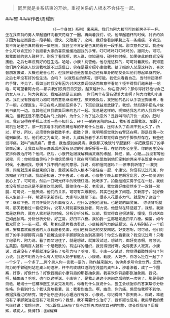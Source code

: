 > 同居就是关系结束的开始，重视关系的人根本不会住在一起。

###臂
####作者/周耀辉

						（《一个身体》系列）来来来，我们为阿力和可可的新房子干一杯。坐在我面前的男人举起酒杯向着天花绕了一圈，再向着我们，说。他举起酒杯的时候，衬衣的袖子因为拉扯而露出一段手腕，很快，又隐藏了，之间，我好像看到手腕上有一条疤痕，不肯定。我不肯定是否真的看到一条疤痕，我甚至不肯定是否真的看到一段手腕。那次意外之后，我还有什么可以肯定的？我顺着大家的喜庆缓缓抬起我的手臂，叮叮咚咚叮叮咚咚的，跟阿力，可可，和我面前的男人碰杯了。别忘了看我啊，男人说，你知道吗，碰杯的时候，如果彼此的目光没有接触，之后七年没有好的性生活。哈哈，小康！别管他，他总是这样的，可可对着我说。我知道他们两个新居入伙请我吃饭不过是借口，实在是要介绍小康给我。结了婚的人总是这样的，喜欢替朋友做媒，大概也是善心的，但我怀疑也是害怕身边还有单身的朋友会叫他们想起单身的好。之后七年没有好的性生活。会吗？ 以我现在的情况，很可能。我低头看看自己，当时举起酒杯的手臂，不见了。假如当时我没有因为讨厌这类调侃话而故意不看他？怪不得我们越来越——哈哈，可可望着阿力说——那次我们没有四目交投。越来越什么，你在投诉吗？那你得好好检讨自己的女人味了。阿力笑着说，我知道他是认真的。 你们两个有没有望着大家啊？阿力向我和小康说。我们没有按着阿力和可可的意愿继续来往，那天晚饭后，我把他的名片从手袋里掏出来，看了一眼，心理医生，平日在病人面前压抑多了，下班后就益发放肆了。我想。然后随手把名片放到书桌的一边，与其他近日我收集回来的名片一起。我总是这样的，明知给我名片的人我将不会再见，但我还是不愿把名片马上抛掉，为什么？为了这次意外？是我叫司机开快一点的，赶时间。我还记得在手机上读着一些不知什么，砰！——躺在医院的床上，我听着谁跟我说，车翻了，司机当场死了，那一刻拿着手机的右臂给车的不知什么压着，压得太久了血流不到太久了，所以，所以，所以，必须替你做截肢手术。截肢？但，我明明感觉我的右臂还在啊。那是我第一次碰到幽灵。对，他们称之为幽灵，听说，九成截肢者手术后都觉得自己的手脚依然存在，有些还觉得痛，就叫“幽灵痛”。慢慢，我也感到幽灵痛。我像那天晚饭时举起酒杯一样把我没有了的手臂举起来，让我自从那天晚饭后再没有见过的小康好好看一看，在他的办公室里。你的医生没有安排你做治疗吗？他问。然后，小康开始跟我解释幽灵痛的缘起，神经，脑，心理……我没有等他说完，问：你相信幽灵吗？你相信恐惧吗？就在可可把主菜放到他们定制的两米半长饭桌中央的时候，小康问我。恐惧？我不明白他的意思。我说，你相信同居吗？——原来我听错了——我觉得，同居就是关系结束的开始，重视关系的人根本不会住在一起，小康说。你没有试过同居，你怎知道？阿力说。我就是知道，才不去试，小康说。小康整个晚上都在胡言乱言，这一句倒说到我心上了，可可说，然后一口喝光杯中的玫瑰红酒。她喝多了。拍拖结婚买房子住在一起，我根本没有想过自己是不是喜欢同居啊，跟他住在一起，老实说，我觉得好像突然多了一双臂一双腿，可可说，一脸厌烦。他们的关系，可可有次跟我说，其实已经出了问题，买新房子，就好像有人生孩子一样，希望带来新寄托，大家可以继续下去。很多人花很多力气，就是为了这四个字：继续下去。可可怀疑阿力外面有女人，但什么证据也没有。也是她的幽灵痛。 你说臂啊腿啊，那天我看过一套纪录片，说有人特别喜欢截肢者，阿力说。他显然在转话题了，我想。我常常是这样的，就在人家对话的时候，分析分析分析。以前，我觉得自己很清醒，慢慢，我讨厌自己如此抽离。分析分析分析。好正常，好四平八稳。我怕我一生都是如此四平八稳。偏偏，如今我双肩之下一长一短。啊，那套纪录片我也看过，小康接着阿力的话题说。有人特别搞了一个组织，安排喜欢截肢者的人与截肢者见面，他们还有自己的交友网站。好变态啊，可可说，他们对断了的手手脚脚有兴趣？抱着这些手手脚脚就会达到高潮吗？你怎么看着我？我没试过啊！只看了纪录片，阿力说。看了而又记住了，就是想试，就算没试过，想试的，都好变态啊，可可说。在美国，每两百人就有一个是截肢的，有这样的组织，我觉得很好啊，免得更多人寂寞，小康说，难道没有了手脚就注定没有了吸引力吗？哈哈，看，小康一定试过，你觉得截肢性感吗？阿力说。我更不明白为什么有人觉得大奶子有魅力，小康说。截肢，大奶子，你怎么扯在一起了？一个少了，一个多了……两个男人你一言我一语的，动作越来越大，仿佛务求号令全世界。忽然，阿力的手臂碰到站在桌上的酒杯，杯中的玫瑰红酒溅在浅蓝的桌布上，渗着渗着，成了一个图案，好像，好像什么？好像我面前小康背后的那张抽象画。我喜欢你背后那张抽象画，我说。啊，抽象画？哈哈，也可以这样说，小康笑了，是我走进这小房间之后他第一次笑了。那是墨迹测验，是瑞士一位精神医生罗夏克发明的，你看到什么就说什么，医生会根据你的答案帮你分析性格。你看到什么？我认真地看着，说：我看到幽灵。啊，幽灵，你的痛，但恐怕我帮不到你，根据我看过的研究，镜子治疗应该比心理治疗有效，小康说。你记得吗？那天晚上，你说，难道没有了手脚就注定没有了吸引力吗？我想，我不需要什么治疗了，我怀疑也没用。我用尽我的勇气继续说：我想问你， 可以跟我上床吗？我不过想再次感觉自己的完整，你会帮我吗？周耀辉，填词人。微博ID：@周耀輝 